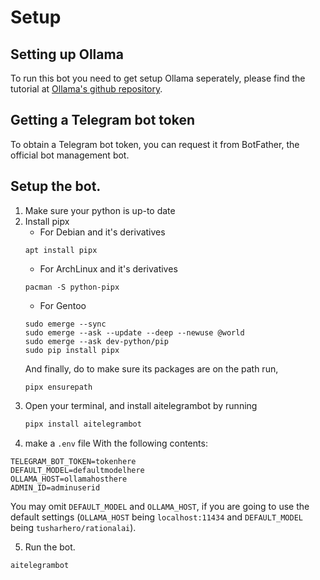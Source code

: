 # Setup

## Setting up Ollama
To run this bot you need to get setup Ollama seperately, please find
the tutorial at [Ollama's github repository](https://github.com/ollama/ollama).

## Getting a Telegram bot token
To obtain a Telegram bot token, you can request it from BotFather, the
official bot management bot.

## Setup the bot.

1. Make sure your python is up-to date
2. Install pipx
	- For Debian and it's derivatives
    ```
    apt install pipx
    ```
	- For ArchLinux and it's derivatives
    ```
    pacman -S python-pipx
    ```
	- For Gentoo
    ```
    sudo emerge --sync
    sudo emerge --ask --update --deep --newuse @world
    sudo emerge --ask dev-python/pip
    sudo pip install pipx
    ```
	And finally, do to make sure its packages are on the path run,
	```
	pipx ensurepath
	```
3. Open your terminal, and install aitelegrambot by running
   ```bash
   pipx install aitelegrambot
   ```
4. make a `.env` file With the following contents:

```env
TELEGRAM_BOT_TOKEN=tokenhere
DEFAULT_MODEL=defaultmodelhere
OLLAMA_HOST=ollamahosthere
ADMIN_ID=adminuserid
```

You may omit `DEFAULT_MODEL` and `OLLAMA_HOST`, if you are going to
use the default settings (`OLLAMA_HOST` being `localhost:11434` and
`DEFAULT_MODEL` being `tusharhero/rationalai`).

5. Run the bot.

```bash
aitelegrambot
```
